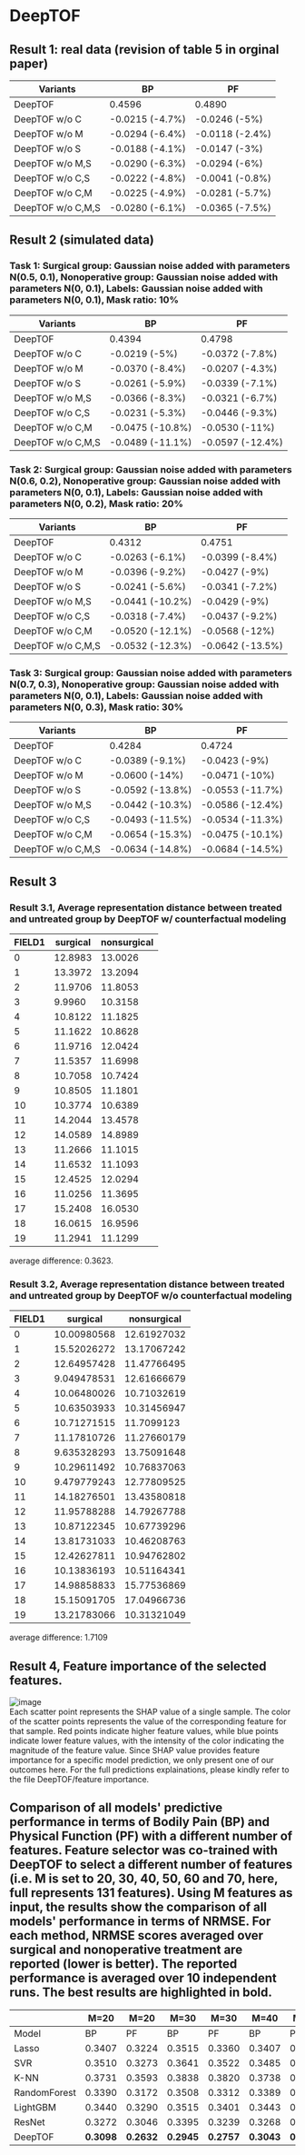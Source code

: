 # DeepTOF

## Result 1: real data (revision of table 5 in orginal paper)
|Variants | BP | PF|
|---------|----|---|
|DeepTOF  | 0.4596 | 0.4890|
|DeepTOF w/o C | -0.0215 (-4.7%) | -0.0246 (-5%)|
|DeepTOF w/o M | -0.0294 (-6.4%)| -0.0118 (-2.4%)|
|DeepTOF w/o S | -0.0188 (-4.1%)| -0.0147 (-3%)|
|DeepTOF w/o M,S | -0.0290 (-6.3%)| -0.0294 (-6%)|
|DeepTOF w/o C,S | -0.0222 (-4.8%)| -0.0041 (-0.8%)|
|DeepTOF w/o C,M | -0.0225 (-4.9%)| -0.0281 (-5.7%)|
|DeepTOF w/o C,M,S | -0.0280 (-6.1%)| -0.0365 (-7.5%)|

## Result 2 (simulated data)
### Task 1: Surgical group: Gaussian noise added with parameters N(0.5, 0.1), Nonoperative group: Gaussian noise added with parameters N(0, 0.1), Labels: Gaussian noise added with parameters N(0, 0.1), Mask ratio: 10%  
|Variants | BP | PF|  
|---------|----|---|   
|DeepTOF  | 0.4394 | 0.4798|
|DeepTOF w/o C | -0.0219 (-5%) | -0.0372 (-7.8%)|    
|DeepTOF w/o M | -0.0370 (-8.4%)| -0.0207 (-4.3%)|   
|DeepTOF w/o S | -0.0261 (-5.9%)| -0.0339 (-7.1%)| 
|DeepTOF w/o M,S | -0.0366 (-8.3%)| -0.0321 (-6.7%)|  
|DeepTOF w/o C,S | -0.0231 (-5.3%)| -0.0446 (-9.3%)|  
|DeepTOF w/o C,M | -0.0475 (-10.8%)| -0.0530 (-11%)|  
|DeepTOF w/o C,M,S | -0.0489 (-11.1%)| -0.0597 (-12.4%)|  


### Task 2: Surgical group: Gaussian noise added with parameters N(0.6, 0.2), Nonoperative group: Gaussian noise added with parameters N(0, 0.1), Labels: Gaussian noise added with parameters N(0, 0.2), Mask ratio: 20%    
|Variants | BP | PF|
|---------|----|---|
|DeepTOF  | 0.4312 | 0.4751|
|DeepTOF w/o C | -0.0263 (-6.1%)| -0.0399 (-8.4%)|
|DeepTOF w/o M | -0.0396 (-9.2%)| -0.0427 (-9%)|
|DeepTOF w/o S | -0.0241 (-5.6%)| -0.0341 (-7.2%)|
|DeepTOF w/o M,S | -0.0441 (-10.2%)| -0.0429 (-9%)|
|DeepTOF w/o C,S | -0.0318 (-7.4%)| -0.0437 (-9.2%)|
|DeepTOF w/o C,M | -0.0520 (-12.1%)| -0.0568 (-12%)|
|DeepTOF w/o C,M,S | -0.0532 (-12.3%)| -0.0642 (-13.5%)|

### Task 3: Surgical group: Gaussian noise added with parameters N(0.7, 0.3), Nonoperative group: Gaussian noise added with parameters N(0, 0.1), Labels: Gaussian noise added with parameters N(0, 0.3), Mask ratio: 30%
|Variants | BP | PF|  
|---------|----|---|  
|DeepTOF  | 0.4284 | 0.4724|.  
|DeepTOF w/o C | -0.0389 (-9.1%)| -0.0423 (-9%)|  
|DeepTOF w/o M | -0.0600 (-14%)|-0.0471 (-10%)|  
|DeepTOF w/o S | -0.0592 (-13.8%)| -0.0553 (-11.7%)|    
|DeepTOF w/o M,S | -0.0442 (-10.3%)| -0.0586 (-12.4%)|    
|DeepTOF w/o C,S | -0.0493 (-11.5%)| -0.0534 (-11.3%)|    
|DeepTOF w/o C,M | -0.0654 (-15.3%)| -0.0475 (-10.1%)|   
|DeepTOF w/o C,M,S | -0.0634 (-14.8%)| -0.0684 (-14.5%)|   


## Result 3
### Result 3.1, Average representation distance between treated and untreated group by DeepTOF w/ counterfactual modeling

|FIELD1|surgical          |nonsurgical       |
|------|------------------|------------------|
|0     |12.8983           |13.0026           |
|1     |13.3972           |13.2094           |
|2     |11.9706           |11.8053           |
|3     |9.9960            |10.3158           |
|4     |10.8122           |11.1825           |
|5     |11.1622           |10.8628           |
|6     |11.9716           |12.0424           |
|7     |11.5357           |11.6998           |
|8     |10.7058           |10.7424           |
|9     |10.8505           |11.1801           |
|10    |10.3774           |10.6389           |
|11    |14.2044           |13.4578           |
|12    |14.0589           |14.8989           |
|13    |11.2666           |11.1015           |
|14    |11.6532           |11.1093           |
|15    |12.4525           |12.0294           |
|16    |11.0256           |11.3695           |
|17    |15.2408           |16.0530           |
|18    |16.0615           |16.9596           |
|19    |11.2941           |11.1299           |

average difference: 0.3623. 


### Result 3.2, Average representation distance between treated and untreated group by DeepTOF w/o counterfactual modeling

|FIELD1|surgical          |nonsurgical       |
|------|------------------|------------------|
|0     |10.00980568       |12.61927032       |
|1     |15.52026272       |13.17067242       |
|2     |12.64957428       |11.47766495       |
|3     |9.049478531       |12.61666679       |
|4     |10.06480026       |10.71032619       |
|5     |10.63503933       |10.31456947       |
|6     |10.71271515       |11.7099123        |
|7     |11.17810726       |11.27660179       |
|8     |9.635328293       |13.75091648       |
|9     |10.29611492       |10.76837063       |
|10    |9.479779243       |12.77809525       |
|11    |14.18276501       |13.43580818       |
|12    |11.95788288       |14.79267788       |
|13    |10.87122345       |10.67739296       |
|14    |13.81731033       |10.46208763       |
|15    |12.42627811       |10.94762802       |
|16    |10.13836193       |10.51164341       |
|17    |14.98858833       |15.77536869       |
|18    |15.15091705       |17.04966736       |
|19    |13.21783066       |10.31321049       |

average difference: 1.7109  

## Result 4, Feature importance of the selected features.  
![image](https://raw.githubusercontent.com/HangtingYe/DeepTOF/main/feature%20importance/0.jpg)   
Each scatter point represents the SHAP value of a single sample. The color of the scatter points represents the value of the corresponding feature for that sample. Red points indicate higher feature values, while blue points indicate lower feature values, with the intensity of the color indicating the magnitude of the feature value. Since SHAP value provides feature importance for a specific model prediction, we only present one of our outcomes here. For the full predictions explainations, please kindly refer to the file DeepTOF/feature importance. 

## Comparison of all models' predictive performance in terms of Bodily Pain (BP) and Physical Function (PF) with a different number of features. Feature selector was co-trained with DeepTOF to select a different number of features (i.e. M is set to 20, 30, 40, 50, 60 and 70, here, full represents 131 features). Using M features as input, the results show the comparison of all models' performance in terms of NRMSE. For each method, NRMSE scores averaged over surgical and nonoperative treatment are reported (lower is better). The reported performance is averaged over 10 independent runs. The best results are highlighted in bold. 
|            |M=20   |M=20    |M=30    |M=30    |M=40    |M=40    |M=50    |M=50    |M=60    |M=60    |M=70    |M=70    |Full    |Full   |
|------------|-------|--------|--------|--------|--------|--------|--------|--------|--------|--------|--------|--------|--------|-------|
|Model       |BP     |PF      |BP      |PF      | BP     |PF      |BP      |PF      |BP      |PF      |BP      |PF      |BP      |PF     |
|Lasso       |0.3407 | 0.3224 | 0.3515 | 0.3360 | 0.3407 | 0.3224 | 0.3400 | 0.3258 | 0.3361 | 0.3203 | 0.3345 | 0.3186 | 0.3343 | 0.3186|
|SVR         |0.3510 | 0.3273 | 0.3641 | 0.3522 | 0.3485 | 0.3309 | 0.3438 | 0.3310 | 0.3401 | 0.3247 | 0.3374 | 0.3237 | 0.3350 | 0.3214|
|K-NN        |0.3731 | 0.3593 | 0.3838 | 0.3820 | 0.3738 | 0.3662 | 0.3692 | 0.3673 | 0.3697 | 0.3665 | 0.3658 | 0.3654 | 0.3678 | 0.3652|
|RandomForest|0.3390 | 0.3172 | 0.3508 | 0.3312 | 0.3389 | 0.3178 | 0.3357 | 0.3214 | 0.3339 | 0.3160 | 0.3316 | 0.3157 | 0.3313 | 0.3161|               
|LightGBM    |0.3440 | 0.3290 | 0.3515 | 0.3401 | 0.3443 | 0.3294 | 0.3431 | 0.3323 | 0.3389 | 0.3275 | 0.3377 | 0.3262 | 0.3383 | 0.3255|
|ResNet      |0.3272 | 0.3046 | 0.3395 | 0.3239 | 0.3268 | 0.3082 | 0.3262 | 0.3120 | 0.3223 | 0.3060 | 0.3218 | 0.3057 | 0.3230 | 0.3098|
|DeepTOF     |**0.3098** | **0.2632** | **0.2945** | **0.2757** | **0.3043** | **0.2736** | **0.2845** | **0.2816** | **0.2977** | **0.2860** | **0.2947** | **0.2653** | **0.3012** | **0.2765** |
